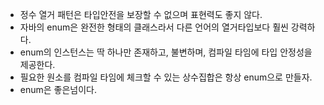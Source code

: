 - 정수 열거 패턴은 타입안전을 보장할 수 없으며 표현력도 좋지 않다.
- 자바의 enum은 완전한 형태의 클래스라서 다른 언어의 열거타입보다 훨씬 강력하다.
- enum의 인스턴스는 딱 하나만 존재하고, 불변하며, 컴파일 타임에 타입 안정성을 제공한다.
- 필요한 원소를 컴파일 타임에 체크할 수 있는 상수집합은 항상 enum으로 만들자.
- enum은 좋은넘이다.
